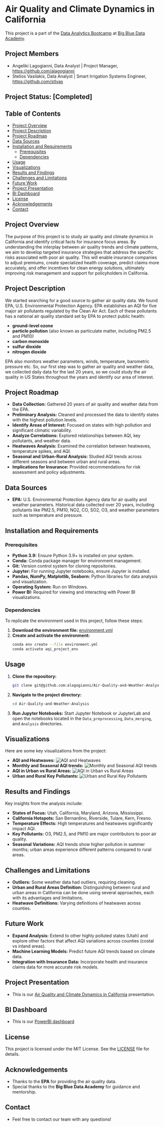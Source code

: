 # Air Quality and Climate Dynamics in California

This project is a part of the [Data Analytics Bootcamp](https://bigblue.academy/en/data-analytics-bootcamp) at [Big Blue Data Academy](https://bigblue.academy/en). 

## Project Members
- Angeliki Lagogianni, Data Analyst | Project Manager, https://github.com/alagogianni
- Stelios Vasilakis, Data Analyst | Smart Irrigation Systems Engineer, https://github.com/stlvas

## Project Status: [Completed]

## Table of Contents
- [Project Overview](#project-overview)
- [Project Description](#project-description)
- [Project Roadmap](#project-roadmap)
- [Data Sources](#data-sources)
- [Installation and Requirements](#installation-and-requirements)
  - [Prerequisites](#prerequisites)
  - [Dependencies](#dependencies)
- [Usage](#usage)
- [Visualizations](#visualizations)
- [Results and Findings](#results-and-findings)
- [Challenges and Limitations](#challenges-and-limitations)
- [Future Work](#future-work)
- [Project Presentation](#project-presentation)
- [BI Dashboard](#bi-dashboard)
- [License](#license)
- [Acknowledgements](#acknowledgements)
- [Contact](#contact)

## Project Overview
The purpose of this project is to study air quality and climate dynamics in California and identify critical facts for insurance focus areas. 
By understanding the interplay between air quality trends and climate patterns, we aim to develop targeted insurance strategies that address the specific risks associated with poor air quality. This will enable insurance companies to adjust premiums, create specialized health coverage, predict claims more accurately, and offer incentives for clean energy solutions, ultimately improving risk management and support for policyholders in California.

## Project Description
We started searching for a good source to gather air quality data. We found EPA, U.S. Environmental Protection Agency. EPA establishes an AQI for five major air pollutants regulated by the Clean Air Act. Each of these pollutants has a national air quality standard set by EPA to protect public health:
- **ground-level ozone**
- **particle pollution** (also known as particulate matter, including PM2.5 and PM10)
- **carbon monoxide**
- **sulfur dioxide**
- **nitrogen dioxide** <br />

EPA also monitors weather parameters, winds, temperature, barometric pressure etc. So, our first step was to gather air quality and weather data, we collected daily data for the last 20 years, so we could study the air quality in US States throughout the years and identify our area of interest.

## Project Roadmap
- **Data Collection:** Gathered 20 years of air quality and weather data from the EPA.
- **Preliminary Analysis:** Cleaned and processed the data to identify states with the highest pollution levels.
- **Identify Areas of Interest:** Focused on states with high pollution and significant climatic variability.
- **Analyze Correlations:** Explored relationships between AQI, key pollutants, and weather data.
- **Heatwaves Analysis:** Examined the correlation between heatwaves, temperature spikes, and AQI.
- **Seasonal and Urban-Rural Analysis:** Studied AQI trends across different seasons and between urban and rural areas.
- **Implications for Insurance:** Provided recommendations for risk assessment and policy adjustments.

## Data Sources
- **EPA:** U.S. Environmental Protection Agency data for air quality and weather parameters. Historical data collected over 20 years, including pollutants like PM2.5, PM10, NO2, CO, SO2, O3, and weather parameters such as temperature and pressure.

## Installation and Requirements

### Prerequisites
- **Python 3.9:** Ensure Python 3.9+ is installed on your system.
- **Conda:** Conda package manager for environment management.
- **Git:** Version control system for cloning repositories.
- **Jupyter:** For running Jupyter notebooks, ensure Jupyter is installed.
- **Pandas, NumPy, Matplotlib, Seaborn:** Python libraries for data analysis and visualization.
- **Operating System:** Run on Windows.
- **Power BI:** Required for viewing and interacting with Power BI visualizations.

### Dependencies
To replicate the environment used in this project, follow these steps:

1. **Download the environment file:** [environment.yml](environment.yml)
2. **Create and activate the environment:**
    ```sh
    conda env create --file environment.yml
    conda activate aqi_project_env
    ```

## Usage
1. **Clone the repository:**
    ```sh
    git clone git@github.com:alagogianni/Air-Quality-and-Weather-Analysis.git
    ```
2. **Navigate to the project directory:**
    ```sh
    cd Air-Quality-and-Weather-Analysis
    ```
3. **Run Jupyter Notebooks:** Start Jupyter Notebook or JupyterLab and open the notebooks located in the `Data_preprocessing`, `Data_merging`, and `Analysis` directories.

## Visualizations
Here are some key visualizations from the project:

- **AQI and Heatwaves:** ![AQI and Heatwaves](https://github.com/alagogianni/Air-Quality-and-Weather-Analysis/blob/main/Visualizations/AQI%20and%20Heatwaves.png)
- **Monthly and Seasonal AQI trends:** ![Monthly and Seasonal AQI trends](https://github.com/alagogianni/Air-Quality-and-Weather-Analysis/blob/main/Visualizations/Monthly%20and%20Seasonal%20AQI%20trends.png)
- **AQI in Urban vs Rural Areas:** ![AQI in Urban vs Rural Areas](https://github.com/alagogianni/Air-Quality-and-Weather-Analysis/blob/main/Visualizations/AQI%20%26%20Urban%20and%20Rural%20Areas.png)
- **Urban and Rural Key Pollutants:** ![Urban and Rural Key Pollutants](https://github.com/alagogianni/Air-Quality-and-Weather-Analysis/blob/main/Visualizations/Urban%20and%20Rural%20Key%20Pollutants.png)

## Results and Findings
Key insights from the analysis include:
- **States of Focus:** Utah, California, Maryland, Arizona, Mississippi.
- **California Hotspots:** San Bernardino, Riverside, Tulare, Kern, Fresno.
- **Temperature Effects:** High temperatures and heatwaves significantly impact AQI.
- **Key Pollutants:** O3, PM2.5, and PM10 are major contributors to poor air quality.
- **Seasonal Variations:** AQI trends show higher pollution in summer months; urban areas experience different patterns compared to rural areas.

## Challenges and Limitations
- **Outliers:** Some weather data had outliers, requiring cleaning.
- **Urban and Rural Areas Definition:** Distinguishing between rural and urban areas in California can be done using several approaches, each with its advantages and limitations.
- **Heatwave Definitions:** Varying definitions of heatwaves across counties.

## Future Work
- **Expand Analysis:** Extend to other highly polluted states (Utah) and explore other factors that affect AQI variations across counties (costal vs inland areas).
- **Machine Learning Models:** Predict future AQI trends based on climate data.
- **Integration with Insurance Data:** Incorporate health and insurance claims data for more accurate risk models.

## Project Presentation
- This is our [Air Quality and Climate Dynamics in California](https://github.com/alagogianni/Air-Quality-and-Weather-Analysis/blob/main/Presentation/Air%20Quality%20and%20Climate%20Dynamics%20in%20California_Critical%20Facts%20for%20Insurance%20Focus%20Areas.pdf) presentation.

## BI Dashboard
- This is our [PowerBI dashboard](https://github.com/stlvas/Air-quality-and-weather-analysis/blob/master/BI%20dashboard/Air%20Quality%20and%20Weather%20Dynamics.pbix)

## License
This project is licensed under the MIT License. See the [LICENSE](https://github.com/alagogianni/Air-Quality-and-Weather-Analysis/blob/main/LICENSE) file for details.

## Acknowledgements
- Thanks to the **EPA** for providing the air quality data.
- Special thanks to the **Big Blue Data Academy** for guidance and mentorship.
  
## Contact
* Feel free to contact our team with any questions! 
